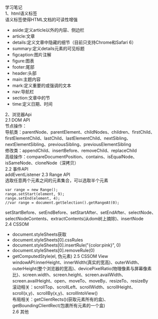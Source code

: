 学习笔记<br>
1、html语义标签<br>
语义标签使得HTML文档的可读性增强<br>
- aside:定义article以外的内容、侧边栏
- article:文章
- details:定义文章中隐藏的细节（目前只支持Chrome和Safari 6）
- summary:定义details元素的可见标题
- figcaption:图片注解
- figure:图表
- footer:尾部
- header:头部
- main:主题内容
- mark:定义重要的或强调的文本
- nav:导航栏
- section:文章中的节
- time:定义日期、时间

2、浏览器Api<br>
2.1 DOM API<br>
节点操作：<br>
导航类：parentNode、parentElement、childNodes、children、firstChild、firstElementChild、lastChild、lastElementChild、nextSibling、nextElementSibling、previousSibling、previousElementSibling<br>
修改类：appendChild、insertBefore、removeChild、replaceChild<br>
高级操作：compareDocumentPosition、contains、isEqualNode、isSameNode、cloneNode（深拷贝）<br>
2.2 事件API<br>
addEventListener
2.3 Range API<br>
选取任意两个元素之间的元素集合，可以选取半个元素<br>
```
var range = new Range();
range.setStart(element, 9);
range.setEnd(element, 4);
//var range = document.getSelection().getRangeAt(0);
```
setStartBefore、setEndBefore、setStartAfter、setEndAfter、selectNode、selectNodeContents、extractContents(从dom树上摘除)、insertNode<br>
2.4 CSSOM<br>
- document.styleSheets获取
- document.styleSheets[0].cssRules
- document.styleSheets[0].insertRule("{color:pink}", 0)
- document.styleSheets[0].removeRule(0)
- getComputedStyle(el, 伪元素)
2.5 CSSOM View<br>
windowAPI:innerHeight、innerWidth(真实的宽高)、outerWidth、outerHeight(整个浏览器的宽高)、devicePixelRatio(物理像素与屏幕像素比)、screen.width、screen.height、screen.availWidth、screen.availHeight、open、moveTo、moveBy、resizeTo、resizeBy<br>
滚动相关：scrollTop、scrollLeft、scrollWidth、scrollHeight、scroll(x,y)、scrollBy(x,y)、scrollIntoView()<br>
布局相关：getClientRects()(获取元素所有的盒)、getBoundingClientRect(包裹所有元素的一个盒)<br>
2.6 其他<br>

